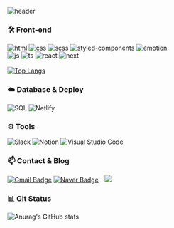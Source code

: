 ![header](https://capsule-render.vercel.app/api?type=waving&color=auto&height=300&section=header&text=Hi,there&fontSize=90)
   
### 🛠️ Front-end 
![html](https://img.shields.io/badge/HTML5-E34F26?style=for-the-badge&logo=HTML5&logoColor=white)&nbsp;![css](https://img.shields.io/badge/Css3-1572B6?style=for-the-badge&logo=css3&logoColor=white)&nbsp;![scss](https://img.shields.io/badge/scss-CC6699?style=for-the-badge&logo=sass&logoColor=white)&nbsp;![styled-components](https://img.shields.io/badge/styled_components-DB7093?style=for-the-badge&logo=styled-components&logoColor=white)&nbsp;![emotion](https://img.shields.io/badge/emotion-B7178C?style=for-the-badge&logo=emotion&logoColor=white)<br/>
![js](https://img.shields.io/badge/JavaScript-F7DF1E?style=for-the-badge&logo=JavaScript&logoColor=black)&nbsp;![ts](https://img.shields.io/badge/TypeScript-3178C6?style=for-the-badge&logo=TypeScript&logoColor=white)&nbsp;![react](https://img.shields.io/badge/React-61DAFB?style=for-the-badge&logo=React&logoColor=black)&nbsp;![next](https://img.shields.io/badge/Next-000000?style=for-the-badge&logo=Next.js&logoColor=white)
<br/>
<br/>
[![Top Langs](https://github-readme-stats.vercel.app/api/top-langs/?username=eunhasublue&layout=compact&theme=radical)](https://github.com/eunhasublue/github-readme-stats)

### ☁️ Database & Deploy 
![SQL](https://img.shields.io/badge/Oracle_SQL-F80000?style=for-the-badge&logo=oracle&logoColor=white)&nbsp;![Netlify](https://img.shields.io/badge/Netlify-00C7B7?style=for-the-badge&logo=Netlify&logoColor=white)

### ⚙️ Tools
![Slack](https://img.shields.io/badge/Slack-4A154B?style=for-the-badge&logo=Slack&logoColor=white)&nbsp;![Notion](https://img.shields.io/badge/Notion-000000?style=for-the-badge&logo=Notion&logoColor=white)&nbsp;![Visual Studio Code](https://img.shields.io/badge/VSIUAL_STUDIO_CODE-5C2D91?style=for-the-badge&logo=VisualStudioCode&logoColor=white)

### 📫 Contact & Blog
  [![Gmail Badge](https://img.shields.io/badge/Gmail-d14836?style=for-the-badge&logo=Gmail&logoColor=white&link=mailto:eunhasublooming@gmail.com)](mailto:eunhasublooming@gmail.com)&nbsp;[![Naver Badge](https://img.shields.io/badge/Naver-03C75A?style=for-the-badge&logo=Naver&logoColor=white&link=mailto:obull123@naver.com)](mailto:obull123@gnaver.com)&nbsp;<a href="https://velog.io/@eunhasublooming"><img src="https://img.shields.io/badge/Velog-20C997?style=for-the-badge&logo=Velog&logoColor=white&link=https://velog.io/@eunhasublooming" style="height : auto; margin-left : 10px; margin-right : 10px;"/></a>

### 📊 Git Status
![Anurag's GitHub stats](https://github-readme-stats.vercel.app/api?username=eunhasublue&show_icons=true&theme=radical)
